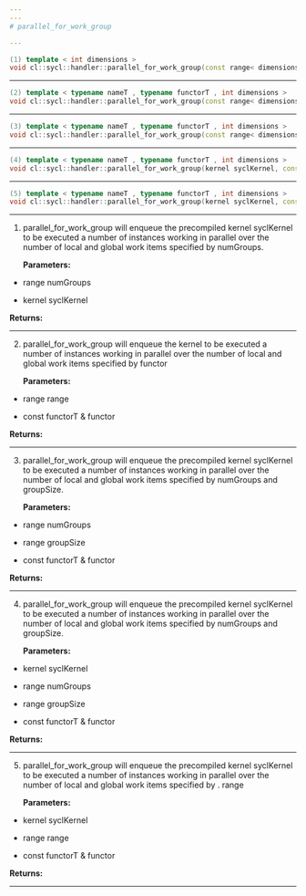 ```yaml
---
---
# parallel_for_work_group

---
```


```cpp
(1) template < int dimensions >
void cl::sycl::handler::parallel_for_work_group(const range< dimensions > &numGroups, kernel syclKernel)
```

---

```cpp
(2) template < typename nameT , typename functorT , int dimensions >
void cl::sycl::handler::parallel_for_work_group(const range< dimensions > &range, const functorT &functor)
```

---

```cpp
(3) template < typename nameT , typename functorT , int dimensions >
void cl::sycl::handler::parallel_for_work_group(const range< dimensions > &numGroups, const range< dimensions > &groupSize, const functorT &functor)
```

---

```cpp
(4) template < typename nameT , typename functorT , int dimensions >
void cl::sycl::handler::parallel_for_work_group(kernel syclKernel, const range< dimensions > &numGroups, const range< dimensions > &groupSize, const functorT &functor)
```

---

```cpp
(5) template < typename nameT , typename functorT , int dimensions >
void cl::sycl::handler::parallel_for_work_group(kernel syclKernel, const range< dimensions > &range, const functorT &functor)
```

---

1. parallel_for_work_group will enqueue the precompiled kernel syclKernel to be executed a number of instances working in parallel over the number of local and global work items specified by numGroups. 

   **Parameters:**

  * range numGroups

   

  * kernel syclKernel

   

   **Returns:** 

---

2. parallel_for_work_group will enqueue the kernel  to be executed a number of instances working in parallel over the number of local and global work items specified by functor

   **Parameters:**

  * range range

   

  * const functorT & functor

   

   **Returns:** 

---

3. parallel_for_work_group will enqueue the precompiled kernel syclKernel to be executed a number of instances working in parallel over the number of local and global work items specified by numGroups and groupSize. 

   **Parameters:**

  * range numGroups

   

  * range groupSize

   

  * const functorT & functor

   

   **Returns:** 

---

4. parallel_for_work_group will enqueue the precompiled kernel syclKernel to be executed a number of instances working in parallel over the number of local and global work items specified by numGroups and groupSize. 

   **Parameters:**

  * kernel syclKernel

   

  * range numGroups

   

  * range groupSize

   

  * const functorT & functor

   

   **Returns:** 

---

5. parallel_for_work_group will enqueue the precompiled kernel syclKernel to be executed a number of instances working in parallel over the number of local and global work items specified by . range

   **Parameters:**

  * kernel syclKernel

   

  * range range

   

  * const functorT & functor

   

   **Returns:** 

---


